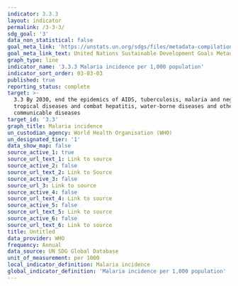 ```yaml
---
indicator: 3.3.3
layout: indicator
permalink: /3-3-3/
sdg_goal: '3'
data_non_statistical: false
goal_meta_link: 'https://unstats.un.org/sdgs/files/metadata-compilation/Metadata-Goal-3.pdf'
goal_meta_link_text: United Nations Sustainable Development Goals Metadata (PDF 431 KB)
graph_type: line
indicator_name: '3.3.3 Malaria incidence per 1,000 population'
indicator_sort_order: 03-03-03
published: true
reporting_status: complete
target: >-
  3.3 By 2030, end the epidemics of AIDS, tuberculosis, malaria and neglected
  tropical diseases and combat hepatitis, water-borne diseases and other
  communicable diseases
target_id: '3.3'
graph_title: Malaria incidence
un_custodian_agency: World Health Organisation (WHO)
un_designated_tier: '1'
data_show_map: false
source_active_1: true
source_url_text_1: Link to source
source_active_2: false
source_url_text_2: Link to Source
source_active_3: false
source_url_3: Link to source
source_active_4: false
source_url_text_4: Link to source
source_active_5: false
source_url_text_5: Link to source
source_active_6: false
source_url_text_6: Link to source
title: Untitled
data_provider: WHO
frequency: Annual
data_source: UN SDG Global Database
unit_of_measurement: per 1000
local_indicator_definition: Malaria incidence
global_indicator_definition: 'Malaria incidence per 1,000 population'
---
```

